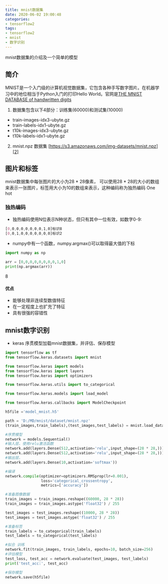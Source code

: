 ```yaml
---
title: mnist数据集
date: 2020-06-02 19:00:48
categories: 
- tensorflow2
tags:
- tensorflow2
- mnist
- 数字识别
---
```


mnist数据集的介绍及一个简单的模型
<!-- more -->

## 简介

MNIST是一个入门级的计算机视觉数据集，它包含各种手写数字图片。在机器学习中的地位相当于Python入门的打印Hello World。官网是[THE MNIST DATABASE of handwritten digits][1]

1. 数据集包含以下4部分：训练集(60000)和测试集(10000)

 - train-images-idx3-ubyte.gz
 - train-labels-idx1-ubyte.gz
 - t10k-images-idx3-ubyte.gz
 - t10k-labels-idx1-ubyte.gz
2. mnist.npz 数据集
[https://s3.amazonaws.com/img-datasets/mnist.npz][2]
 
## 图片和标签
 mnist数据集中每张图片的大小为28 * 28像素， 可以使用28 * 28的大小的数组来表示一张图片，标签用大小为10的数组来表示，这种编码称为独热编码 One hot
 
### 独热编码
 
 - 独热编码使用N位表示N种状态，但只有其中一位有效，如数字0-9: 
``` css 
[0,0,0,0,0,0,0,0,1,0]标识8
[0,0,1,0,0,0,0,0,0,0]标识2
```
 - numpy中有一个函数，numpy.argmax()可以取得最大值的下标

``` python
import numpy as np 

arr = [0,0,0,0,0,0,0,0,1,0]
print(np.argmax(arr))
```
8
 
 #### 优点 
 
 - 能够处理非连续型数值特征
 - 在一定程度上也扩充了特征
 - 具有很强的容错性
 
## mnist数字识别
 - keras 序贯模型加载mnist数据集，并评估、保存模型

``` python
import tensorflow as tf
from tensorflow.keras.datasets import mnist

from tensorflow.keras import models
from tensorflow.keras import layers
from tensorflow.keras import optimizers 

from tensorflow.keras.utils import to_categorical

from tensorflow.keras.models import load_model 

from tensorflow.keras.callbacks import ModelCheckpoint

h5file ='model_mnist.h5'

path = 'D:/MD/mnist/dataset/mnist.npz'
(train_images,train_labels),(test_images,test_labels) = mnist.load_data(path)

#序贯模型
network = models.Sequential()
#输入层，使用relu激活函数
network.add(layers.Dense(512,activation='relu',input_shape=(28 * 28,)))
network.add(layers.Dense(512,activation='relu',input_shape=(28 * 28,)))
#输出层，
network.add(layers.Dense(10,activation='softmax'))

#编译
network.compile(optimizer=optimizers.RMSprop(lr=0.001),
                loss='categorical_crossentropy',
                metrics=['accuracy'])

#准备图像数据
train_images = train_images.reshape((60000, 28 * 28))
train_images = train_images.astype('float32') / 255

test_images = test_images.reshape((10000, 28 * 28))
test_images = test_images.astype('float32') / 255

#准备标签
train_labels = to_categorical(train_labels)
test_labels = to_categorical(test_labels)

#拟合 训练
network.fit(train_images, train_labels, epochs=10, batch_size=256)
#评估模型
test_loss, test_acc = network.evaluate(test_images, test_labels)
print('test_acc:', test_acc)

#保存模型
network.save(h5file)
``` 

  [1]: http://yann.lecun.com/exdb/mnist/
  [2]: https://s3.amazonaws.com/img-datasets/mnist.npz
